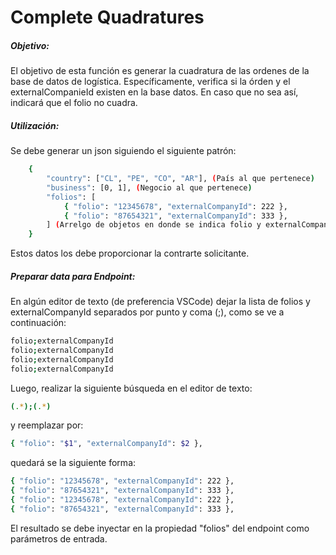 # Complete Quadratures
##### Objetivo:
El objetivo de esta función es generar la cuadratura de las ordenes de la base de datos de logística.
Específicamente, verifica si la órden y el externalCompanieId existen en la base datos. En caso que no sea así, indicará que el folio no cuadra.
##### Utilización:
Se debe generar un json siguiendo el siguiente patrón:
```sh
    {
        "country": ["CL", "PE", "CO", "AR"], (País al que pertenece)
        "business": [0, 1], (Negocio al que pertenece)
        "folios": [
            { "folio": "12345678", "externalCompanyId": 222 },
            { "folio": "87654321", "externalCompanyId": 333 },
        ] (Arrelgo de objetos en donde se indica folio y externalCompanyId)
    }
```
Estos datos los debe proporcionar la contrarte solicitante.
##### Preparar data para Endpoint:
En algún editor de texto (de preferencia VSCode) dejar la lista de folios y externalCompanyId separados por punto y coma (;), como se ve a continuación:
```sh
folio;externalCompanyId
folio;externalCompanyId
folio;externalCompanyId
folio;externalCompanyId
```
Luego, realizar la siguiente búsqueda en el editor de texto:
```sh
(.*);(.*)
```
y reemplazar por:
```sh
{ "folio": "$1", "externalCompanyId": $2 },
```
quedará se la siguiente forma:
```sh
{ "folio": "12345678", "externalCompanyId": 222 },
{ "folio": "87654321", "externalCompanyId": 333 },
{ "folio": "12345678", "externalCompanyId": 222 },
{ "folio": "87654321", "externalCompanyId": 333 },
```
El resultado se debe inyectar en la propiedad "folios" del endpoint como parámetros de entrada.